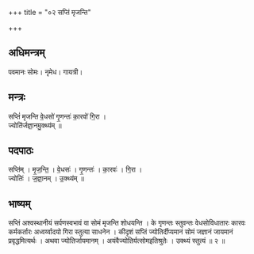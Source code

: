 +++
title = "०२ सप्तिं मृजन्ति"

+++
## अधिमन्त्रम्
पवमानः सोमः। नृमेध। गायत्री।

## मन्त्रः
सप्तिं॑ मृजन्ति वे॒धसो॑ गृ॒णन्तः॑ का॒रवो॑ गि॒रा ।  
ज्योति॑र्जज्ञा॒नमु॒क्थ्य॑म् ॥

## पदपाठः
सप्ति॑म् । मृ॒ज॒न्ति॒ । वे॒धसः॑ । गृ॒णन्तः॑ । का॒रवः॑ । गि॒रा ।  
ज्योतिः॑ । ज॒ज्ञा॒नम् । उ॒क्थ्य॑म् ॥

## भाष्यम्
सप्तिं अश्वस्थानीयं सर्पणस्वभावं वा सोमं मृजन्ति शोधयन्ति । के गृणन्तः स्तुवन्तः वेधसोविधातारः कारवः कर्मकर्तारः अध्वर्य्वादयो गिरा स्तुत्या साधनेन । कीदृशं सप्तिं ज्योतिर्दीप्यमानं सोमं जज्ञानं जायमानं प्रवृद्धमित्यर्थः । अथवा ज्योतिर्जायमानम् । अयंवैज्योतिर्यत्सोमइतिश्रुतेः । उक्थ्यं स्तुत्यं ॥ २ ॥